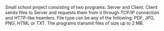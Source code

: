 Small school project consisting of two programs: Server and Client. Client sends files to Server and requests them from it through TCP/IP connection and HTTP-like hearders. File type can be any of the following: PDF, JPG, PNG, HTML or TXT. The programs transmit files of size up to 2 MB.
